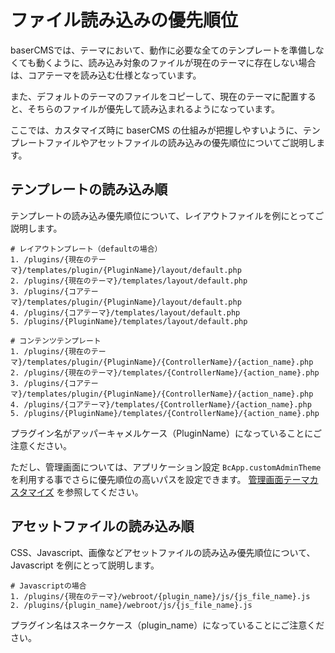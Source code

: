 # ファイル読み込みの優先順位

baserCMSでは、テーマにおいて、動作に必要な全てのテンプレートを準備しなくても動くように、読み込み対象のファイルが現在のテーマに存在しない場合は、コアテーマを読み込む仕様となっています。

また、デフォルトのテーマのファイルをコピーして、現在のテーマに配置すると、そちらのファイルが優先して読み込まれるようになっています。

ここでは、カスタマイズ時に baserCMS の仕組みが把握しやすいように、テンプレートファイルやアセットファイルの読み込みの優先順位についてご説明します。

## テンプレートの読み込み順
テンプレートの読み込み優先順位について、レイアウトファイルを例にとってご説明します。

```shell
# レイアウトンプレート（defaultの場合）
1. /plugins/{現在のテーマ}/templates/plugin/{PluginName}/layout/default.php
2. /plugins/{現在のテーマ}/templates/layout/default.php
3. /plugins/{コアテーマ}/templates/plugin/{PluginName}/layout/default.php
4. /plugins/{コアテーマ}/templates/layout/default.php
5. /plugins/{PluginName}/templates/layout/default.php

# コンテンツテンプレート
1. /plugins/{現在のテーマ}/templates/plugin/{PluginName}/{ControllerName}/{action_name}.php
2. /plugins/{現在のテーマ}/templates/{ControllerName}/{action_name}.php
3. /plugins/{コアテーマ}/templates/plugin/{PluginName}/{ControllerName}/{action_name}.php
4. /plugins/{コアテーマ}/templates/{ControllerName}/{action_name}.php
5. /plugins/{PluginName}/templates/{ControllerName}/{action_name}.php
```

プラグイン名がアッパーキャメルケース（PluginName）になっていることにご注意ください。

ただし、管理画面については、アプリケーション設定 `BcApp.customAdminTheme` を利用する事でさらに優先順位の高いパスを設定できます。
[管理画面テーマカスタマイズ](../plugin/customizing_admin_theme) を参照してください。

## アセットファイルの読み込み順
CSS、Javascript、画像などアセットファイルの読み込み優先順位について、Javascript を例にとって説明します。

```shell
# Javascriptの場合
1. /plugins/{現在のテーマ}/webroot/{plugin_name}/js/{js_file_name}.js
2. /plugins/{plugin_name}/webroot/js/{js_file_name}.js
```

プラグイン名はスネークケース（plugin_name）になっていることにご注意ください。
